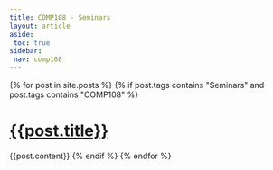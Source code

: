 ```yaml
---
title: COMP108 - Seminars
layout: article
aside:
 toc: true
sidebar:
 nav: comp108
---
```

{% for post in site.posts %}
{% if post.tags contains "Seminars" and post.tags contains "COMP108" %}
# [{{post.title}}]({{site.baseurl}}{{post.url}})
{{post.content}}
{% endif %}
{% endfor %}
